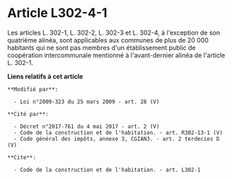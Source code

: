 # Article L302-4-1

Les articles L. 302-1, L. 302-2, L. 302-3 et L. 302-4, à l'exception de son quatrième alinéa, sont applicables aux communes
de plus de 20 000 habitants qui ne sont pas membres d'un établissement public de coopération intercommunale mentionné à
l'avant-dernier alinéa de l'article L. 302-1.

**Liens relatifs à cet article**

	**Modifié par**:

	  - Loi n°2009-323 du 25 mars 2009 - art. 28 (V)

	**Cité par**:

	  - Décret n°2017-761 du 4 mai 2017 - art. 2 (V)
	  - Code de la construction et de l'habitation. - art. R302-13-1 (V)
	  - Code général des impôts, annexe 3, CGIAN3. - art. 2 terdecies D (V)

	**Cite**:

	  - Code de la construction et de l'habitation. - art. L302-1
